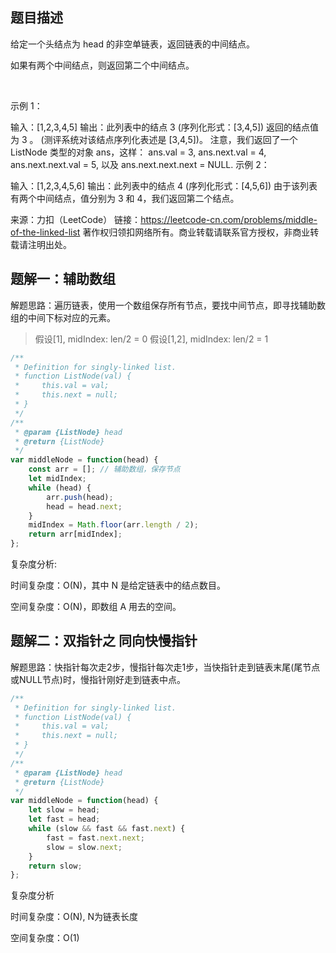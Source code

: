 ## 题目描述

给定一个头结点为 head 的非空单链表，返回链表的中间结点。

如果有两个中间结点，则返回第二个中间结点。

 

示例 1：

输入：[1,2,3,4,5]
输出：此列表中的结点 3 (序列化形式：[3,4,5])
返回的结点值为 3 。 (测评系统对该结点序列化表述是 [3,4,5])。
注意，我们返回了一个 ListNode 类型的对象 ans，这样：
ans.val = 3, ans.next.val = 4, ans.next.next.val = 5, 以及 ans.next.next.next = NULL.
示例 2：

输入：[1,2,3,4,5,6]
输出：此列表中的结点 4 (序列化形式：[4,5,6])
由于该列表有两个中间结点，值分别为 3 和 4，我们返回第二个结点。


来源：力扣（LeetCode）
链接：https://leetcode-cn.com/problems/middle-of-the-linked-list
著作权归领扣网络所有。商业转载请联系官方授权，非商业转载请注明出处。

## 题解一：辅助数组

解题思路：遍历链表，使用一个数组保存所有节点，要找中间节点，即寻找辅助数组的中间下标对应的元素。

> 假设[1], midIndex: len/2 = 0
> 假设[1,2], midIndex: len/2 = 1

```js
/**
 * Definition for singly-linked list.
 * function ListNode(val) {
 *     this.val = val;
 *     this.next = null;
 * }
 */
/**
 * @param {ListNode} head
 * @return {ListNode}
 */
var middleNode = function(head) {
    const arr = []; // 辅助数组，保存节点
    let midIndex;
    while (head) {
        arr.push(head);
        head = head.next;
    }
    midIndex = Math.floor(arr.length / 2);
    return arr[midIndex];
};
```

复杂度分析:

时间复杂度：O(N)，其中 N 是给定链表中的结点数目。

空间复杂度：O(N)，即数组 A 用去的空间。

## 题解二：双指针之 同向快慢指针

解题思路：快指针每次走2步，慢指针每次走1步，当快指针走到链表末尾(尾节点或NULL节点)时，慢指针刚好走到链表中点。

```js
/**
 * Definition for singly-linked list.
 * function ListNode(val) {
 *     this.val = val;
 *     this.next = null;
 * }
 */
/**
 * @param {ListNode} head
 * @return {ListNode}
 */
var middleNode = function(head) {
    let slow = head;
    let fast = head;
    while (slow && fast && fast.next) {
        fast = fast.next.next;
        slow = slow.next;
    }
    return slow;
};
```

复杂度分析

时间复杂度：O(N), N为链表长度

空间复杂度：O(1)

